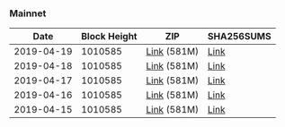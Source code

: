 ### Mainnet

|    Date    | Block Height | ZIP | SHA256SUMS |
| ---------- | ------------ | --- | ---------- |
| 2019-04-19 | 1010585 | [Link](https://s3-ap-southeast-2.amazonaws.com/ion-bootstrap/mainnet/2019-04-19/bootstrap.dat.zip) (581M) | [Link](https://s3-ap-southeast-2.amazonaws.com/ion-bootstrap/mainnet/2019-04-19/SHA256SUMS) |
| 2019-04-18 | 1010585 | [Link](https://s3-ap-southeast-2.amazonaws.com/ion-bootstrap/mainnet/2019-04-18/bootstrap.dat.zip) (581M) | [Link](https://s3-ap-southeast-2.amazonaws.com/ion-bootstrap/mainnet/2019-04-18/SHA256SUMS) |
| 2019-04-17 | 1010585 | [Link](https://s3-ap-southeast-2.amazonaws.com/ion-bootstrap/mainnet/2019-04-17/bootstrap.dat.zip) (581M) | [Link](https://s3-ap-southeast-2.amazonaws.com/ion-bootstrap/mainnet/2019-04-17/SHA256SUMS) |
| 2019-04-16 | 1010585 | [Link](https://s3-ap-southeast-2.amazonaws.com/ion-bootstrap/mainnet/2019-04-16/bootstrap.dat.zip) (581M) | [Link](https://s3-ap-southeast-2.amazonaws.com/ion-bootstrap/mainnet/2019-04-16/SHA256SUMS) |
| 2019-04-15 | 1010585 | [Link](https://s3-ap-southeast-2.amazonaws.com/ion-bootstrap/mainnet/2019-04-15/bootstrap.dat.zip) (581M) | [Link](https://s3-ap-southeast-2.amazonaws.com/ion-bootstrap/mainnet/2019-04-15/SHA256SUMS) |
